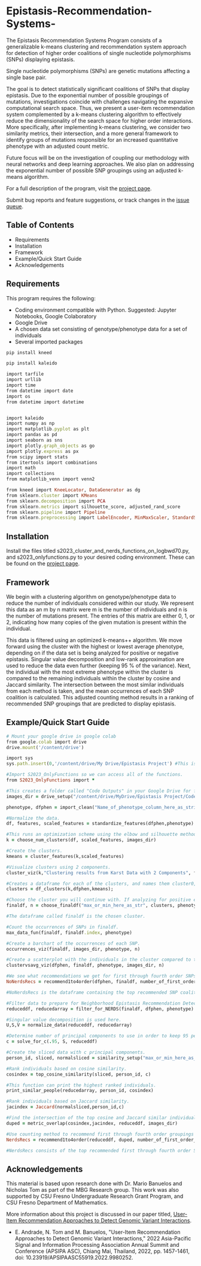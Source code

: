 # Epistasis-Recommendation-Systems-

The Epistasis Recommendation Systems Program consists of a generalizable k-means clustering and recommendation system approach for detection of higher order coalitions of single nucleotide polymorphisms (SNPs) displaying epistasis. 

Single nucleotide polymorphisms (SNPs) are genetic mutations affecting a single base pair. 

The goal is to detect statistically significant coalitions of SNPs that display epistasis. Due to the exponential number of possible groupings of mutations, investigations coincide with challenges navigating the expansive computational search space. Thus, we present a user-item recommendation system complemented by a k-means clustering algorithm to effectively reduce the dimensionality of the search space for higher order interactions. More specifically, after implementing k-means clustering, we consider two similarity metrics, their intersection, and a more general framework to identify groups of mutations responsible for an increased quantitative phenotype with an adjusted count metric.

Future focus will be on the investigation of coupling our methodology with neural networks and deep learning approaches. We also plan on addressing the exponential number of possible SNP groupings using an adjusted k-means algorithm.

For a full description of the program, visit the
[project page](https://github.com/eandrade4/Epistasis-Recommendation-Systems-).

Submit bug reports and feature suggestions, or track changes in the
[issue queue](https://github.com/eandrade4/Epistasis-Recommendation-Systems-/issues).

## Table of Contents

- Requirements
- Installation
- Framework
- Example/Quick Start Guide
- Acknowledgements

## Requirements

This program requires the following:

- Coding environment compatible with Python. Suggested: Jupyter Notebooks, Google Colaboratory
- Google Drive
- A chosen data set consisting of genotype/phenotype data for a set of individuals
- Several imported packages

```ruby
pip install kneed

pip install kaleido

import tarfile
import urllib
import time
from datetime import date
import os
from datetime import datetime


import kaleido
import numpy as np
import matplotlib.pyplot as plt
import pandas as pd
import seaborn as sns
import plotly.graph_objects as go
import plotly.express as px
from scipy import stats
from itertools import combinations
import math
import collections
from matplotlib_venn import venn2

from kneed import KneeLocator, DataGenerator as dg
from sklearn.cluster import KMeans
from sklearn.decomposition import PCA
from sklearn.metrics import silhouette_score, adjusted_rand_score
from sklearn.pipeline import Pipeline
from sklearn.preprocessing import LabelEncoder, MinMaxScaler, StandardScaler
```

## Installation

Install the files titled s2023_cluster_and_nerds_functions_on_logbwd70.py, and s2023_onlyfunctions.py to your desired coding environment. These can be found on the [project page](https://github.com/eandrade4/Epistasis-Recommendation-Systems-).

## Framework
We begin with a clustering algorithm on genotype/phenotype data to reduce the number of individuals considered within our study. We represent this data as an m by n matrix were m is the number of individuals and n is the number of mutations present. The entries of this matrix are either 0, 1, or 2, indicating how many copies of the given mutation is present within the individual. 

This data is filtered using an optimized k-means++ algorithm. We move forward using the cluster with the highest or lowest average phenotype, depending on if the data set is being analyzed for positive or negative epistasis. Singular value decomposition and low-rank approximation are used to reduce the data even further (keeping 95 % of the variance). Next, the individual with the most extreme phenotype within the cluster is compared to the remaining individuals within the cluster by cosine and Jaccard similarity. The intersection between the most similar individuals from each method is taken, and the mean occurrences of each SNP coalition is calculated. This adjusted counting method results in a ranking of recommended SNP groupings that are predicted to display epistasis. 


## Example/Quick Start Guide
```ruby
# Mount your google drive in google colab
from google.colab import drive
drive.mount('/content/drive')

import sys
sys.path.insert(0,'/content/drive/My Drive/Epistasis Project') #This is the path to your folder containing your data set. 

#Import S2023_OnlyFunctions so we can access all of the functions. 
from S2023_OnlyFunctions import *

#This creates a folder called "Code Outputs" in your Google Drive for figures to be saved to. 
images_dir = drive_setup("/content/drive/MyDrive/Epistasis Project/Code Outputs")

phenotype, dfphen = import_clean("Name_of_phenotype_column_here_as_string", genotype_column_labels_go_here,'/content/drive/MyDrive/Epistasis Project/Name_of_dataset_here.csv' ) #.csv or .xlsx can be used

#Normalize the data.
df, features, scaled_features = standardize_features(dfphen,phenotype)

#This runs an optimization scheme using the elbow and silhouette method to choose the number of clusters best for your specific data set.
k = choose_num_clusters(df, scaled_features, images_dir)

#Create the clusters.
kmeans = cluster_features(k,scaled_features)

#Visualize clusters using 2 components.
cluster_viz(k,"Clustering results from Karst Data with 2 Components", features, images_dir)

#Creates a dataframe for each of the clusters, and names them cluster0,...,clusteri for i many clusters.
clusters = df_clusters(k,dfphen,kmeans);

#Choose the cluster you will continue with. If analyzing for positive epistasis, the first parameter is "max" else, use "min" for negative epistasis.
finaldf, n = choose_finaldf("max_or_min_here_as_str", clusters, phenotype)

#The dataframe called finaldf is the chosen cluster.

#Count the occurrences of SNPs in finaldf.
max_data_fun(finaldf, finaldf.index, phenotype)

#Create a barchart of the occurrences of each SNP.
occurrences_viz(finaldf, images_dir, phenotype, n)

#Create a scatterplot with the individuals in the cluster compared to the rest of the individuals in the study with respect to their phenotype.
clustervsavg_viz(dfphen, finaldf, phenotype, images_dir, n)

#We see what recommendations we get for first through fourth order SNPs using the counting method on the clustered individuals *before* doing our dimension reduction and similarity metrics. This allows us to compare results later. 
NoNerdsRecs = recommend1to4order(dfphen, finaldf, number_of_first_order_recs_wanted_here, number_of_second_order_recs_wanted_here, number_of_third_order_recs_wanted_here, number_of_fourth_order_recs_wanted_here, dfphen, phenotype)

#NoNerdsRecs is the dataframe containing the top recommended SNP coalitions.

#Filter data to prepare for Neighborhood Epistasis Recommendation Detection with varying Similarity (NERDS) algorithm.
reduceddf, reducedarray = filter_for_NERDS(finaldf, dfphen, phenotype)

#Singular value decomposition is used here.
U,S,V = normalize_data(reduceddf, reducedarray)

#Determine number of principal components to use in order to keep 95 percent variance. 
c = solve_for_c(.95, S, reduceddf)

#Create the sliced data with c principal components.
person_id, sliced, normalsliced = similarity_setup("max_or_min_here_as_str", reduceddf, phenotype, V, c)

#Rank individuals based on cosine similarity.
cosindex = top_cosine_similarity(sliced, person_id, c)

#This function can print the highest ranked individuals.
print_similar_people(reducedarray, person_id, cosindex)

#Rank individuals based on Jaccard similarity.
jacindex = Jaccard(normalsliced,person_id,c)

#Find the intersection of the top cosine and Jaccard similar individuals.
duped = metric_overlap(cosindex,jacindex, reduceddf, images_dir)

#Use counting method to recommend first through fourth order groupings of SNPs with respect to reduceddf. Note that in this function, the parameter reduceddf can be changed to dfphen in order to calculate the mean occurrences of SNP groupings with respect to all the individuals in the study, rather than only the ones in the chosen cluster.
NerdsRecs = recommend1to4order(reduceddf, duped, number_of_first_order_recs_wanted_here, number_of_second_order_recs_wanted_here, number_of_third_order_recs_wanted_here, number_of_fourth_order_recs_wanted_here, dfphen, phenotype)

#NerdsRecs consists of the top recommended first through fourth order SNP groupings predicted to display epistasis.

```


## Acknowledgements 
This material is based upon research done with Dr. Mario Banuelos and Nicholas Tom as part of the MBG Research group. This work was also supported by CSU Fresno Undergraduate Research Grant Program, and CSU Fresno Department of Mathematics.

More information about this project is discussed in our paper titled, [User-Item Recommendation Approaches to Detect Genomic Variant Interactions](https://ieeexplore.ieee.org/abstract/document/9980252?casa_token=XbdrxWBJBmoAAAAA:APklFDdywKot5zCRE8KnQq2iagfVyz7QnnF5GPvYVfdH47ZsccDkWGtinTdLtYvvCX3IGnr8). 

- E. Andrade, N. Tom and M. Banuelos, "User-Item Recommendation Approaches to Detect Genomic Variant Interactions," 2022 Asia-Pacific Signal and Information Processing Association Annual Summit and Conference (APSIPA ASC), Chiang Mai, Thailand, 2022, pp. 1457-1461, doi: 10.23919/APSIPAASC55919.2022.9980252.


